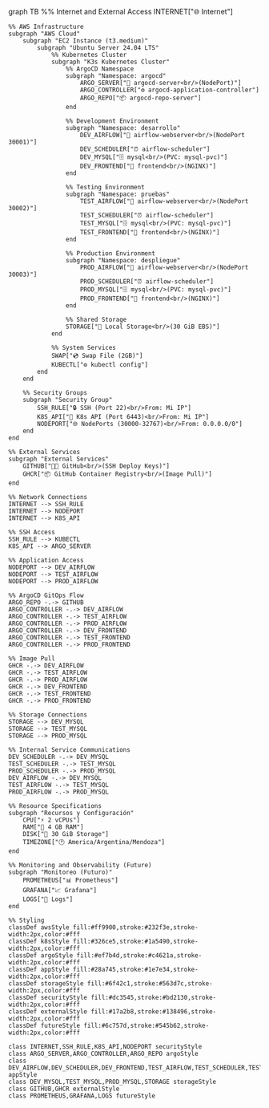 graph TB
    %% Internet and External Access
    INTERNET["🌐 Internet"]
    
    %% AWS Infrastructure
    subgraph "AWS Cloud"
        subgraph "EC2 Instance (t3.medium)"
            subgraph "Ubuntu Server 24.04 LTS"
                %% Kubernetes Cluster
                subgraph "K3s Kubernetes Cluster"
                    %% ArgoCD Namespace
                    subgraph "Namespace: argocd"
                        ARGO_SERVER["🔄 argocd-server<br/>(NodePort)"]
                        ARGO_CONTROLLER["⚙️ argocd-application-controller"]
                        ARGO_REPO["📦 argocd-repo-server"]
                    end
                    
                    %% Development Environment
                    subgraph "Namespace: desarrollo"
                        DEV_AIRFLOW["🔄 airflow-webserver<br/>(NodePort 30001)"]
                        DEV_SCHEDULER["⏰ airflow-scheduler"]
                        DEV_MYSQL["🗄️ mysql<br/>(PVC: mysql-pvc)"]
                        DEV_FRONTEND["🎨 frontend<br/>(NGINX)"]
                    end
                    
                    %% Testing Environment
                    subgraph "Namespace: pruebas"
                        TEST_AIRFLOW["🔄 airflow-webserver<br/>(NodePort 30002)"]
                        TEST_SCHEDULER["⏰ airflow-scheduler"]
                        TEST_MYSQL["🗄️ mysql<br/>(PVC: mysql-pvc)"]
                        TEST_FRONTEND["🎨 frontend<br/>(NGINX)"]
                    end
                    
                    %% Production Environment
                    subgraph "Namespace: despliegue"
                        PROD_AIRFLOW["🔄 airflow-webserver<br/>(NodePort 30003)"]
                        PROD_SCHEDULER["⏰ airflow-scheduler"]
                        PROD_MYSQL["🗄️ mysql<br/>(PVC: mysql-pvc)"]
                        PROD_FRONTEND["🎨 frontend<br/>(NGINX)"]
                    end
                    
                    %% Shared Storage
                    STORAGE["💾 Local Storage<br/>(30 GiB EBS)"]
                end
                
                %% System Services
                SWAP["💿 Swap File (2GB)"]
                KUBECTL["⚙️ kubectl config"]
            end
        end
        
        %% Security Groups
        subgraph "Security Group"
            SSH_RULE["🔒 SSH (Port 22)<br/>From: Mi IP"]
            K8S_API["🔐 K8s API (Port 6443)<br/>From: Mi IP"]
            NODEPORT["🌐 NodePorts (30000-32767)<br/>From: 0.0.0.0/0"]
        end
    end
    
    %% External Services
    subgraph "External Services"
        GITHUB["👨‍💻 GitHub<br/>(SSH Deploy Keys)"]
        GHCR["📦 GitHub Container Registry<br/>(Image Pull)"]
    end
    
    %% Network Connections
    INTERNET --> SSH_RULE
    INTERNET --> NODEPORT
    INTERNET --> K8S_API
    
    %% SSH Access
    SSH_RULE --> KUBECTL
    K8S_API --> ARGO_SERVER
    
    %% Application Access
    NODEPORT --> DEV_AIRFLOW
    NODEPORT --> TEST_AIRFLOW
    NODEPORT --> PROD_AIRFLOW
    
    %% ArgoCD GitOps Flow
    ARGO_REPO -.-> GITHUB
    ARGO_CONTROLLER -.-> DEV_AIRFLOW
    ARGO_CONTROLLER -.-> TEST_AIRFLOW
    ARGO_CONTROLLER -.-> PROD_AIRFLOW
    ARGO_CONTROLLER -.-> DEV_FRONTEND
    ARGO_CONTROLLER -.-> TEST_FRONTEND
    ARGO_CONTROLLER -.-> PROD_FRONTEND
    
    %% Image Pull
    GHCR -.-> DEV_AIRFLOW
    GHCR -.-> TEST_AIRFLOW
    GHCR -.-> PROD_AIRFLOW
    GHCR -.-> DEV_FRONTEND
    GHCR -.-> TEST_FRONTEND
    GHCR -.-> PROD_FRONTEND
    
    %% Storage Connections
    STORAGE --> DEV_MYSQL
    STORAGE --> TEST_MYSQL
    STORAGE --> PROD_MYSQL
    
    %% Internal Service Communications
    DEV_SCHEDULER -.-> DEV_MYSQL
    TEST_SCHEDULER -.-> TEST_MYSQL
    PROD_SCHEDULER -.-> PROD_MYSQL
    DEV_AIRFLOW -.-> DEV_MYSQL
    TEST_AIRFLOW -.-> TEST_MYSQL
    PROD_AIRFLOW -.-> PROD_MYSQL
    
    %% Resource Specifications
    subgraph "Recursos y Configuración"
        CPU["⚡ 2 vCPUs"]
        RAM["🧠 4 GB RAM"]
        DISK["💽 30 GiB Storage"]
        TIMEZONE["🕐 America/Argentina/Mendoza"]
    end
    
    %% Monitoring and Observability (Future)
    subgraph "Monitoreo (Futuro)"
        PROMETHEUS["📊 Prometheus"]
        GRAFANA["📈 Grafana"]
        LOGS["📝 Logs"]
    end
    
    %% Styling
    classDef awsStyle fill:#ff9900,stroke:#232f3e,stroke-width:2px,color:#fff
    classDef k8sStyle fill:#326ce5,stroke:#1a5490,stroke-width:2px,color:#fff
    classDef argoStyle fill:#ef7b4d,stroke:#c4621a,stroke-width:2px,color:#fff
    classDef appStyle fill:#28a745,stroke:#1e7e34,stroke-width:2px,color:#fff
    classDef storageStyle fill:#6f42c1,stroke:#563d7c,stroke-width:2px,color:#fff
    classDef securityStyle fill:#dc3545,stroke:#bd2130,stroke-width:2px,color:#fff
    classDef externalStyle fill:#17a2b8,stroke:#138496,stroke-width:2px,color:#fff
    classDef futureStyle fill:#6c757d,stroke:#545b62,stroke-width:2px,color:#fff
    
    class INTERNET,SSH_RULE,K8S_API,NODEPORT securityStyle
    class ARGO_SERVER,ARGO_CONTROLLER,ARGO_REPO argoStyle
    class DEV_AIRFLOW,DEV_SCHEDULER,DEV_FRONTEND,TEST_AIRFLOW,TEST_SCHEDULER,TEST_FRONTEND,PROD_AIRFLOW,PROD_SCHEDULER,PROD_FRONTEND appStyle
    class DEV_MYSQL,TEST_MYSQL,PROD_MYSQL,STORAGE storageStyle
    class GITHUB,GHCR externalStyle
    class PROMETHEUS,GRAFANA,LOGS futureStyle